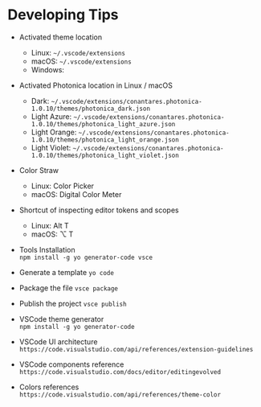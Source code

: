 # Developing Tips

* Activated theme location  
  * Linux: `~/.vscode/extensions`  
  * macOS: `~/.vscode/extensions`  
  * Windows:

* Activated Photonica location in Linux / macOS  
  * Dark: `~/.vscode/extensions/conantares.photonica-1.0.10/themes/photonica_dark.json`  
  * Light Azure: `~/.vscode/extensions/conantares.photonica-1.0.10/themes/photonica_light_azure.json`  
  * Light Orange: `~/.vscode/extensions/conantares.photonica-1.0.10/themes/photonica_light_orange.json`  
  * Light Violet: `~/.vscode/extensions/conantares.photonica-1.0.10/themes/photonica_light_violet.json`  

* Color Straw  
  * Linux:      Color Picker
  * macOS:      Digital Color Meter

* Shortcut of inspecting editor tokens and scopes  
  * Linux:      Alt T  
  * macOS:      ⌥ T  

* Tools Installation  
  `npm install -g yo generator-code vsce`

* Generate a template
  `yo code`

* Package the file
  `vsce package`

* Publish the project
  `vsce publish`

* VSCode theme generator  
  `npm install -g yo generator-code`

* VSCode UI architecture  
  `https://code.visualstudio.com/api/references/extension-guidelines`

* VSCode components reference
  `https://code.visualstudio.com/docs/editor/editingevolved`

* Colors references  
  `https://code.visualstudio.com/api/references/theme-color`
